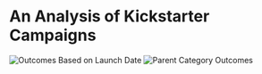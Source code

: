 # An Analysis of Kickstarter Campaigns

![Outcomes Based on Launch Date](https://user-images.githubusercontent.com/111664141/185996291-558474ef-fffc-42c5-8b28-cc52086dbcb1.png)
![Parent Category Outcomes](https://user-images.githubusercontent.com/111664141/185996342-89a105dd-fe98-4f01-8d2c-5b68ea15b0cc.png)


